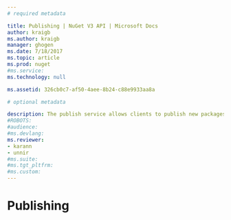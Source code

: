 ```yaml
---
# required metadata 

title: Publishing | NuGet V3 API | Microsoft Docs
author: kraigb
ms.author: kraigb
manager: ghogen
ms.date: 7/18/2017
ms.topic: article
ms.prod: nuget
#ms.service:
ms.technology: null

ms.assetid: 326cb0c7-af50-4aee-8b24-c88e9933aa8a

# optional metadata

description: The publish service allows clients to publish new packages and unlist or delete existing packages.
#ROBOTS:
#audience:
#ms.devlang:
ms.reviewer:
- karann
- unnir
#ms.suite:
#ms.tgt_pltfrm:
#ms.custom:
---
```


# Publishing

